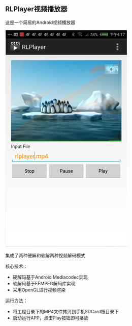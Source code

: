 RLPlayer视频播放器
---
这是一个简易的Android视频播放器

![image](https://github.com/ruilin/RLPlayer/blob/master/preview.png)

集成了两种硬解和软解两种视频解码模式

核心技术：
  * 硬解码基于Android Mediacodec实现
  * 软解码基于FFMPEG解码库实现
  * 采用OpenGL进行视频渲染

运行方法：
  * 将工程目录下的MP4文件拷贝到手机SDCard根目录下
  * 启动运行APP，点击Play按钮即可播放


